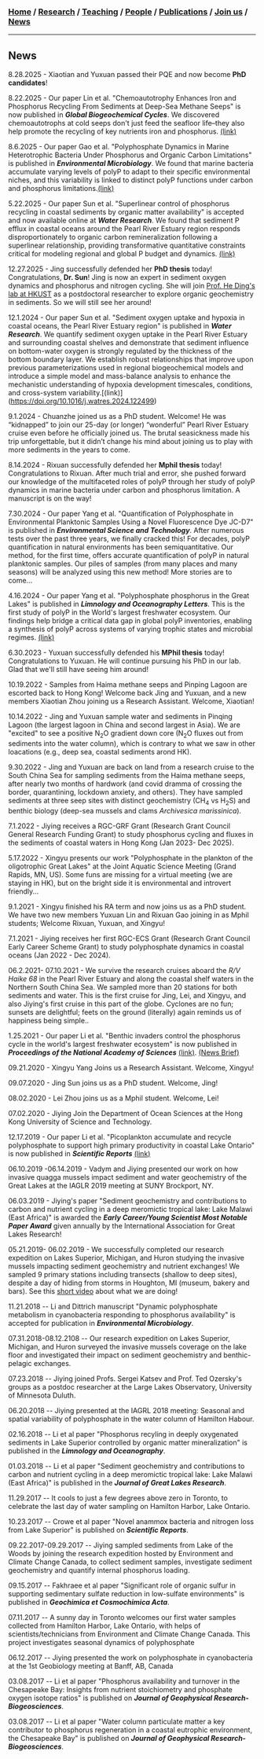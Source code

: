 ### [**Home**](../README.md)  /  [**Research**](research.md)  /  [**Teaching**](teaching.md)  / [**People**](people.md) /  [**Publications**](publications.md)  /  [**Join us**](joinus.md)  /  [**News**](news.md) 
---
## News

8.28.2025 - Xiaotian and Yuxuan passed their PQE and now become **PhD candidates**!

8.22.2025 - Our paper Lin et al. "Chemoautotrophy Enhances Iron and Phosphorus Recycling From Sediments at Deep-Sea Methane Seeps" is now published in **_Global Biogeochemical Cycles_**. We discovered chemoautotrophs at cold seeps don't just feed the seafloor life–they also help promote the recycling of key nutrients iron and phosphorus. [(link)](https://agupubs.onlinelibrary.wiley.com/doi/full/10.1029/2025GB008735)

8.6.2025 - Our paper Gao et al. "Polyphosphate Dynamics in Marine Heterotrophic Bacteria Under Phosphorus and Organic Carbon Limitations" is published in **_Environmental Microbiology_**. We found that marine bacteria accumulate varying levels of polyP to adapt to their specific environmental niches, and this variability is linked to distinct polyP functions under carbon and phosphorus limitations.[(link)](https://doi.org/10.1111/1462-2920.70165)

5.22.2025 - Our paper Sun et al. "Superlinear control of phosphorus recycling in coastal sediments by organic matter availability" is accepted and now available online at **_Water Research_**. We found that sediment P efflux in coastal oceans around the Pearl River Estuary region responds disproportionately to organic carbon remineralization following a superlinear relationship, providing transformative quantitative constraints  critical for modeling regional and global P budget and dynamics. [(link)](https://doi.org/10.1016/j.watres.2025.123889)

12.27.2025 - Jing successfully defended her **PhD thesis** today! Congratulations, **Dr. Sun**! Jing is now an expert in sediment oxygen dynamics and phosphorus and nitrogen cycling. She will join [Prof. He Ding's lab at HKUST](https://hkustdinghe.github.io) as a postdoctoral researcher to explore organic geochemistry in sediments. So we will still see her around!

12.1.2024 - Our paper Sun et al. "Sediment oxygen uptake and hypoxia in coastal oceans, the Pearl River Estuary region" is published in **_Water Research_**. We quantify sediment oxygen uptake in the Pearl River Estuary and surrounding coastal shelves and demonstrate that sediment influence on bottom-water oxygen is strongly regulated by the thickness of the bottom boundary layer. We establish robust relationships that improve upon previous parameterizations used in regional biogeochemical models and introduce a simple model and mass-balance analysis to enhance the mechanistic understanding of hypoxia development timescales, conditions, and cross-system variability.[(link)] (https://doi.org/10.1016/j.watres.2024.122499)

9.1.2024 - Chuanzhe joined us as a PhD student. Welcome! He was “kidnapped” to join our 25-day (or longer) “wonderful” Pearl River Estuary cruise even before he officially joined us. The brutal seasickness made his trip unforgettable, but it didn’t change his mind about joining us to play with more sediments in the years to come. 

8.14.2024 - Rixuan successfully defended her **Mphil thesis** today! Congratulations to Rixuan. After much trial and error, she pushed forward our knowledge of the multifaceted roles of polyP through her study of polyP dynamics in marine bacteria under carbon and phosphorus limitation. A manuscript is on the way!

7.30.2024 - Our paper Yang et al. "Quantification of Polyphosphate in Environmental Planktonic Samples Using a Novel Fluorescence Dye JC-D7" is published in **_Environmental Science and Technology_**. After numerous tests over the past three years, we finally cracked this! For decades, polyP quantification in natural environments has been semiquantitative. Our method, for the first time, offers accurate quantification of polyP in natural planktonic samples. Our piles of samples (from many places and many seasons) will be analyzed using this new method! More stories are to come...

4.16.2024 - Our paper Yang et al. "Polyphosphate phosphorus in the Great Lakes" is published in **_Limnology and Oceanography Letters_**. This is the first study of polyP in the World's largest freshwater ecosystem. Our findings help bridge a critical data gap in global polyP inventories, enabling a synthesis of polyP across systems of varying trophic states and microbial regimes. [(link)](https://doi.org/10.1002/lol2.10394)

6.30.2023 - Yuxuan successfully defended his **MPhil thesis** today! Congratulations to Yuxuan. He will continue pursuing his PhD in our lab. Glad that we'll still have seeing him around!

10.19.2022 - Samples from Haima methane seeps and Pinping Lagoon are escorted back to Hong Kong! Welcome back Jing and Yuxuan, and a new members Xiaotian Zhou joining us a Research Assistant. Welcome, Xiaotian!

10.14.2022 - Jing and Yuxuan sample water and sediments in Pinqing Lagoon (the largest lagoon in China and second largest in Asia). We are "excited" to see a positive N<sub>2</sub>O gradient down core (N<sub>2</sub>O fluxes out from sediments into the water column), which is contrary to what we saw in other loacations (e.g., deep sea, coastal sediments arond HK). 

9.30.2022 - Jing and Yuxuan are back on land from a research cruise to the South China Sea for sampling sediments from the Haima methane seeps, after nearly two months of hardwork (and covid dramma of crossing the border, quarantining, lockdown anxiety, and others). They have sampled sediments at three seep sites with distinct geochemistry (CH<sub>4</sub> vs H<sub>2</sub>S) and benthic biology (deep-sea mussels and clams _Archivesica marissinica_).

7.1.2022 - Jiying receives a RGC-GRF Grant (Research Grant Council General Research Funding Grant) to study phosphorus cycling and fluxes in the sediments of coastal waters in Hong Kong (Jan 2023- Dec 2025). 

5.17.2022 - Xingyu presents our work "Polyphosphate in the plankton of the oligotrophic Great Lakes" at the Joint Aquatic Science Meeting (Grand Rapids, MN, US). Some funs are missing for a virtual meeting (we are staying in HK), but on the bright side it is environmental and introvert friendly...

9.1.2021 - Xingyu finished his RA term and now joins us as a PhD student. We have two new members Yuxuan Lin and Rixuan Gao joining in as Mphil students; Welcome Rixuan, Yuxuan, and Xingyu! 

7.1.2021 - Jiying receives her first RGC-ECS Grant (Research Grant Council Early Career Scheme Grant) to study polyphosphate dynamics in coastal oceans (Jan 2022 - Dec 2024). 

06.2.2021- 07.10.2021 - We survive the research cruises aboard the _R/V Haike 68_ in the Pearl River Estuary and along the coastal shelf waters in the Northern South China Sea. We sampled more than 20 stations for both sediments and water. This is the first cruise for Jing, Lei, and Xingyu, and also Jiying's first cruise in this part of the globe. Cyclones are no fun; sunsets are delightful; feets on the ground (literally) again reminds us of happiness being simple..

1.25.2021 - Our paper Li et al. "Benthic invaders control the phosphorus cycle in the world's largest freshwater ecosystem" is now published in **_Proceedings of the National Academy of Sciences_** [(link)](https://www.pnas.org/content/118/6/e2008223118). [(News Brief)](https://twin-cities.umn.edu/news-events/invasive-mussels-now-control-key-nutrient-american-great-lakes)

09.21.2020 - Xingyu Yang Joins us a Research Assistant. Welcome, Xingyu! 

09.07.2020 - Jing Sun joins us as a PhD student. Welcome, Jing! 

08.02.2020 - Lei Zhou joins us as a Mphil student. Welcome, Lei! 

07.02.2020 - Jiying Join the Department of Ocean Sciences at the Hong Kong University of Science and Technology. 

12.17.2019 - Our paper Li et al. "Picoplankton accumulate and recycle polyphosphate to support high primary productivity in coastal Lake Ontario" is now published in **_Scientific Reports_** [(link)](https://www.nature.com/articles/s41598-019-56042-5)

06.10.2019 -06.14.2019 - Vadym and Jiying presented our work on how invasive quagga mussels impact sediment and water geochemistry of the Great Lakes at the IAGLR 2019 meeting at SUNY Brockport, NY. 

06.03.2019 - Jiying's paper "Sediment geochemistry and contributions to carbon and nutrient cycling in a deep meromictic tropical lake: Lake Malawi (East Africa)" is awarded the **_Early Career/Young Scientist Most Notable Paper Award_** given annually by the International Association for Great Lakes Research! 

05.21.2019- 06.02.2019 - We successfully completed our research expedition on Lakes Superior, Michigan, and Huron studying the invasive mussels impacting sediment geochemistry and nutrient exchanges! We sampled 9 primary stations including transects (shallow to deep sites), despite a day of hiding from storms in Houghton, MI (museum, bakery and bars). See this [short video](https://www.youtube.com/watch?v=YZbmzUOt5PQ&feature=youtu.be) about what we are doing!

11.21.2018 -- Li and Dittrich manuscript "Dynamic polyphosphate metabolism in cyanobacteria responding to phosphorus availability" is accepted for publication in **_Environmental Microbiology_**.

07.31.2018-08.12.2108 -- Our research expedition on Lakes Superior, Michigan, and Huron surveyed the invasive mussels coverage on the lake floor and investigated their impact on sediment geochemistry and benthic-pelagic exchanges. 

07.23.2018 -- Jiying joined Profs. Sergei Katsev and Prof. Ted Ozersky's groups as a postdoc researcher at the Large Lakes Observatory, University of Minnesota Duluth.

06.20.2018 -- Jiying presented at the IAGRL 2018 meeting: Seasonal and spatial variability of polyphosphate in the water column of Hamilton Habour. 

02.16.2018 -- Li et al paper "Phosphorus recyling in deeply oxygenated sediments in Lake Superior controlled by organic matter mineralization" is published in the **_Limnology and Oceanography_**.

01.03.2018 -- Li et al paper "Sediment geochemistry and contributions to carbon and nutrient cycling in a deep meromictic tropical lake: Lake Malawi (East Africa)" is published in the **_Journal of Great Lakes Research_**.

11.29.2017 -- It cools to just a few degrees above zero in Toronto, to celebrate the last day of water sampling on Hamilton Harbor, Lake Ontario. 

10.23.2017 -- Crowe et al paper "Novel anammox bacteria and nitrogen loss from Lake Superior" is published on **_Scientific Reports_**.

09.22.2017-09.29.2017 -- Jiying sampled sediments from Lake of the Woods by joining the research expedition hosted by Environment and Climate Change Canada, to collect sediment samples, investigate sediment geochemistry and quantify internal phosphorus loading. 

09.15.2017 -- Fakhraee et al paper "Significant role of organic sulfur in supporting sedimentary sulfate reduction in low-sulfate environments" is published in **_Geochimica et Cosmochimica Acta_**. 

07.11.2017 -- A sunny day in Toronto welcomes our first water samples collected from Hamilton Harbor, Lake Ontario, with helps of scientists/technicians from Environment and Climate Change Canada. This project investigates seasonal dynamics of polyphosphate

06.12.2017 -- Jiying presented the work on polyphosphate in cyanobacteria at the 1st Geobiology meeting at Banff, AB, Canada 

03.08.2017 -- Li et al paper "Phosphorus availability and turnover in the Chesapeake Bay: Insights from nutrient stoichiometry and phosphate oxygen isotope ratios" is published on **_Journal of Geophysical Research-Biogeosciences_**. 

03.08.2017 -- Li et al paper "Water column particulate matter a key contributor to phosphorus regeneration in a coastal eutrophic environment, the Chesapeake Bay" is published on **_Journal of Geophysical Research-Biogeosciences_**. 
